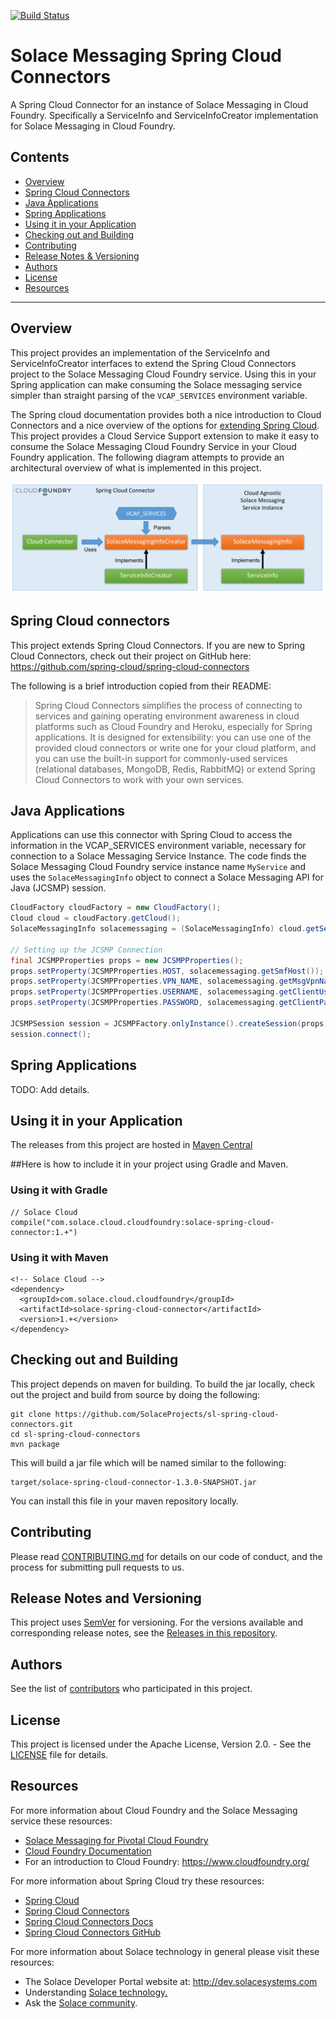 [![Build Status](https://travis-ci.org/SolaceProjects/sl-spring-cloud-connectors.svg?branch=master)](https://travis-ci.org/SolaceProjects/sl-spring-cloud-connectors)

# Solace Messaging Spring Cloud Connectors

A Spring Cloud Connector for an instance of Solace Messaging in Cloud Foundry. Specifically a ServiceInfo and ServiceInfoCreator implementation for Solace Messaging in Cloud Foundry.

## Contents

* [Overview](#overview)
* [Spring Cloud Connectors](#spring-cloud-connectors)
* [Java Applications](#java-applications)
* [Spring Applications](#spring-applications)
* [Using it in your Application](#using-it-in-your-application)
* [Checking out and Building](#checking-out-and-building)
* [Contributing](#contributing)
* [Release Notes & Versioning](#release-notes-and-versioning)
* [Authors](#authors)
* [License](#license)
* [Resources](#resources)


---

## Overview

This project provides an implementation of the ServiceInfo and ServiceInfoCreator interfaces to extend the Spring Cloud Connectors project to the Solace Messaging Cloud Foundry service. Using this in your Spring application can make consuming the Solace messaging service simpler than straight parsing of the `VCAP_SERVICES` environment variable.

The Spring cloud documentation provides both a nice introduction to Cloud Connectors and a nice overview of the options for [extending Spring Cloud](http://cloud.spring.io/spring-cloud-connectors/spring-cloud-connectors.html#_extending_spring_cloud_connectors). This project provides a Cloud Service Support extension to make it easy to consume the Solace Messaging Cloud Foundry Service in your Cloud Foundry application. The following diagram attempts to provide an architectural overview of what is implemented in this project.

![Architecture](resources/Architecture.png)

## Spring Cloud connectors

This project extends Spring Cloud Connectors. If you are new to Spring Cloud Connectors, check out their project on GitHub here: https://github.com/spring-cloud/spring-cloud-connectors

The following is a brief introduction copied from their README:

>Spring Cloud Connectors simplifies the process of connecting to services and gaining operating environment awareness in cloud platforms such as Cloud Foundry and Heroku, especially for Spring applications. It is designed for extensibility: you can use one of the provided cloud connectors or write one for your cloud platform, and you can use the built-in support for commonly-used services (relational databases, MongoDB, Redis, RabbitMQ) or extend Spring Cloud Connectors to work with your own services.

## Java Applications

Applications can use this connector with Spring Cloud to access the information in the VCAP_SERVICES environment variable, necessary for connection to a Solace Messaging Service Instance. The code finds the Solace Messaging Cloud Foundry service instance name `MyService` and uses the `SolaceMessagingInfo` object to connect a Solace Messaging API for Java (JCSMP) session.

```java
CloudFactory cloudFactory = new CloudFactory();
Cloud cloud = cloudFactory.getCloud();
SolaceMessagingInfo solacemessaging = (SolaceMessagingInfo) cloud.getServiceInfo("MyService");

// Setting up the JCSMP Connection
final JCSMPProperties props = new JCSMPProperties();
props.setProperty(JCSMPProperties.HOST, solacemessaging.getSmfHost());
props.setProperty(JCSMPProperties.VPN_NAME, solacemessaging.getMsgVpnName());
props.setProperty(JCSMPProperties.USERNAME, solacemessaging.getClientUsername());
props.setProperty(JCSMPProperties.PASSWORD, solacemessaging.getClientPassword());

JCSMPSession session = JCSMPFactory.onlyInstance().createSession(props);
session.connect();
```

## Spring Applications

TODO: Add details.

## Using it in your Application

The releases from this project are hosted in [Maven Central](http://search.maven.org/#search%7Cgav%7C1%7Cg%3A%22com.solace.cloud.cloudfoundry%22%20AND%20a%3A%22solace-spring-cloud-connector%22)

##Here is how to include it in your project using Gradle and Maven.

### Using it with Gradle

```
// Solace Cloud
compile("com.solace.cloud.cloudfoundry:solace-spring-cloud-connector:1.+")
```

### Using it with Maven

```
<!-- Solace Cloud -->
<dependency>
  <groupId>com.solace.cloud.cloudfoundry</groupId>
  <artifactId>solace-spring-cloud-connector</artifactId>
  <version>1.+</version>
</dependency>
```

## Checking out and Building

This project depends on maven for building. To build the jar locally, check out the project and build from source by doing the following:

    git clone https://github.com/SolaceProjects/sl-spring-cloud-connectors.git
    cd sl-spring-cloud-connectors
    mvn package

This will build a jar file which will be named similar to the following:

```
target/solace-spring-cloud-connector-1.3.0-SNAPSHOT.jar
```

You can install this file in your maven repository locally.

## Contributing

Please read [CONTRIBUTING.md](CONTRIBUTING.md) for details on our code of conduct, and the process for submitting pull requests to us.

## Release Notes and Versioning

This project uses [SemVer](http://semver.org/) for versioning. For the versions available and corresponding release notes, see the [Releases in this repository](https://github.com/SolaceProjects/sl-spring-cloud-connectors/releases). 

## Authors

See the list of [contributors](https://github.com/SolaceProjects/sl-spring-cloud-connectors/contributors) who participated in this project.

## License

This project is licensed under the Apache License, Version 2.0. - See the [LICENSE](LICENSE) file for details.

## Resources

For more information about Cloud Foundry and the Solace Messaging service these resources:
- [Solace Messaging for Pivotal Cloud Foundry](http://docs.pivotal.io/solace-messaging/)
- [Cloud Foundry Documentation](http://docs.cloudfoundry.org/)
- For an introduction to Cloud Foundry: https://www.cloudfoundry.org/

For more information about Spring Cloud try these resources:
- [Spring Cloud](http://projects.spring.io/spring-cloud/)
- [Spring Cloud Connectors](http://cloud.spring.io/spring-cloud-connectors/)
- [Spring Cloud Connectors Docs](http://cloud.spring.io/spring-cloud-connectors/spring-cloud-connectors.html)
- [Spring Cloud Connectors GitHub](https://github.com/spring-cloud/spring-cloud-connectors)

For more information about Solace technology in general please visit these resources:

- The Solace Developer Portal website at: http://dev.solacesystems.com
- Understanding [Solace technology.](http://dev.solacesystems.com/tech/)
- Ask the [Solace community](http://dev.solacesystems.com/community/).
